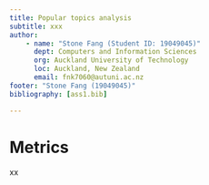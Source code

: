 ```yaml
---
title: Popular topics analysis
subtitle: xxx
author: 
    - name: "Stone Fang (Student ID: 19049045)"
      dept: Computers and Information Sciences
      org: Auckland University of Technology
      loc: Auckland, New Zealand
      email: fnk7060@autuni.ac.nz
footer: "Stone Fang (19049045)"
bibliography: [ass1.bib]

---
```


# Metrics

xx
